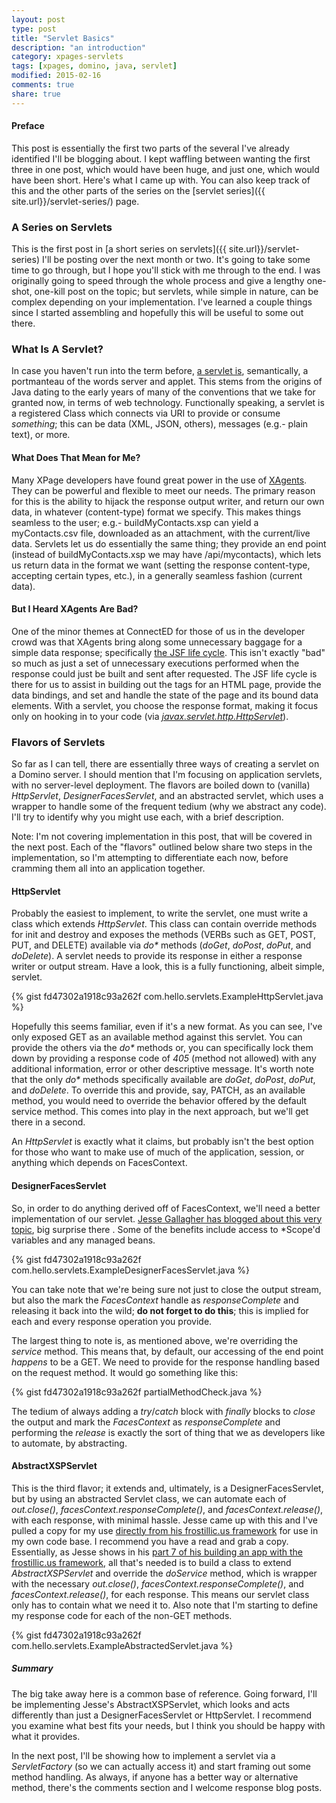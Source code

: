 ```yaml
---
layout: post
type: post
title: "Servlet Basics"
description: "an introduction"
category: xpages-servlets
tags: [xpages, domino, java, servlet]
modified: 2015-02-16
comments: true
share: true
---
```


#### Preface
This post is essentially the first two parts of the several I've already identified I'll be blogging about. I kept waffling between wanting the first three in one post, which would have been huge, and just one, which would have been short. Here's what I came up with. You can also keep track of this and the other parts of the series on the [servlet series]({{ site.url}}/servlet-series/) page.

### A Series on Servlets
This is the first post in [a short series on servlets]({{ site.url}}/servlet-series) I'll be posting over the next month or two. It's going to take some time to go through, but I hope you'll stick with me through to the end. I was originally going to speed through the whole process and give a lengthy one-shot, one-kill post on the topic; but servlets, while simple in nature, can be complex depending on your implementation. I've learned a couple things since I started assembling and hopefully this will be useful to some out there.

### What Is A Servlet?
In case you haven't run into the term before, [a servlet is](//docs.oracle.com/javaee/5/tutorial/doc/bnafe.html), semantically, a portmanteau of the words server and applet. This stems from the origins of Java dating to the early years of many of the conventions that we take for granted now, in terms of web technology. Functionally speaking, a servlet is a registered Class which connects via URI to provide or consume _something_; this can be data (XML, JSON, others), messages (e.g.- plain text), or more.

#### What Does That Mean for Me?
Many XPage developers have found great power in the use of [XAgents](//www.wissel.net/blog/d6plinks/shwl-7mgfbn). They can be powerful and flexible to meet our needs. The primary reason for this is the ability to hijack the response output writer, and return our own data, in whatever (content-type) format we specify. This makes things seamless to the user; e.g.- buildMyContacts.xsp can yield a myContacts.csv file, downloaded as an attachment, with the current/live data. Servlets let us do essentially the same thing; they provide an end point (instead of buildMyContacts.xsp we may have /api/mycontacts), which lets us return data in the format we want (setting the response content-type, accepting certain types, etc.), in a generally seamless fashion (current data).

#### But I Heard XAgents Are Bad?
One of the minor themes at ConnectED for those of us in the developer crowd was that XAgents bring along some unnecessary baggage for a simple data response; specifically [the JSF life cycle](//docs.oracle.com/javaee/5/tutorial/doc/bnaqq.html). This isn't exactly "bad" so much as just a set of unnecessary executions performed when the response could just be built and sent after requested. The JSF life cycle is there for us to assist in building out the tags for an HTML page, provide the data bindings, and set and handle the state of the page and its bound data elements. With a servlet, you choose the response format, making it focus only on hooking in to your code (via [_javax.servlet.http.HttpServlet_](//docs.oracle.com/javaee/5/api/javax/servlet/http/HttpServlet.html)).

### Flavors of Servlets
So far as I can tell, there are essentially three ways of creating a servlet on a Domino server. I should mention that I'm focusing on application servlets, with no server-level deployment. The flavors are boiled down to (vanilla) _HttpServlet_, _DesignerFacesServlet_, and an abstracted servlet, which uses a wrapper to handle some of the frequent tedium (why we abstract any code). I'll try to identify why you might use each, with a brief description.

Note: I'm not covering implementation in this post, that will be covered in the next post. Each of the "flavors" outlined below share two steps in the implementation, so I'm attempting to differentiate each now, before cramming them all into an application together. 

#### HttpServlet
Probably the easiest to implement, to write the servlet, one must write a class which extends <span data-toggle="tooltip" title="javax.servlet.http.HttpServlet">_HttpServlet_</span>. This class can contain override methods for init and destroy and exposes the methods (VERBs such as GET, POST, PUT, and DELETE) available via _do*_ methods (_doGet_, _doPost_, _doPut_, and _doDelete_). A servlet needs to provide its response in either a response writer or output stream. Have a look, this is a fully functioning, albeit simple, servlet.

{% gist fd47302a1918c93a262f com.hello.servlets.ExampleHttpServlet.java %}<br />

Hopefully this seems familiar, even if it's a new format. As you can see, I've only exposed GET as an available method against this servlet. You can provide the others via the _do*_ methods or, you can specifically lock them down by providing a response code of _405_ (method not allowed) with any additional information, error or other descriptive message. It's worth note that the only _do*_ methods specifically available are _doGet_, _doPost_, _doPut_, and _doDelete_. To override this and provide, say, PATCH, as an available method, you would need to override the behavior offered by the default service method. This comes into play in the next approach, but we'll get there in a second.

An _HttpServlet_ is exactly what it claims, but probably isn't the best option for those who want to make use of much of the application, session, or anything which depends on FacesContext.

#### DesignerFacesServlet
So, in order to do anything derived off of FacesContext, we'll need a better implementation of our servlet. [Jesse Gallagher has blogged about this very topic](//frostillic.us/blog/posts/159496067A27FD3585257A70005E7BC1), big surprise there <i class="twa twa-wink"></i>. Some of the benefits include access to *Scope'd variables and any managed beans.

{% gist fd47302a1918c93a262f com.hello.servlets.ExampleDesignerFacesServlet.java %}<br />

You can take note that we're being sure not just to close the output stream, but also the mark the _FacesContext_ handle as _responseComplete_ and releasing it back into the wild; **do not forget to do this**; this is implied for each and every response operation you provide.

The largest thing to note is, as mentioned above, we're overriding the _service_ method. This means that, by default, our accessing of the end point _happens_ to be a GET. We need to provide for the response handling based on the request method. It would go something like this:

{% gist fd47302a1918c93a262f partialMethodCheck.java %}<br />

The tedium of always adding a _try_/_catch_ block with _finally_ blocks to _close_ the output and mark the _FacesContext_ as _responseComplete_ and performing the _release_ is exactly the sort of thing that we as developers like to automate, by abstracting.

#### AbstractXSPServlet
This is the third flavor; it extends and, ultimately, is a DesignerFacesServlet, but by using an abstracted Servlet class, we can automate each of _out.close()_, _facesContext.responseComplete()_, and _facesContext.release()_, with each response, with minimal hassle. Jesse came up with this and I've pulled a copy for my use [directly from his frostillic.us framework](//github.com/jesse-gallagher/XPages-Scaffolding/blob/master/frostillicus.framework.plugin/src/frostillicus/xsp/servlet/AbstractXSPServlet.java) for use in my own code base. I recommend you have a read and grab a copy. Essentially, as Jesse shows in his [part 7 of his building an app with the frostillic.us framework](//frostillic.us/blog/posts/D815DC7ED059395885257D6B00001006), all that's needed is to build a class to extend _AbstractXSPServlet_ and override the _doService_ method, which is wrapper with the necessary _out.close()_, _facesContext.responseComplete()_, and _facesContext.release()_, for each response. This means our servlet class only has to contain what we need it to. Also note that I'm starting to define my response code for each of the non-GET methods.

{% gist fd47302a1918c93a262f com.hello.servlets.ExampleAbstractedServlet.java %}<br />

##### Summary
The big take away here is a common base of reference. Going forward, I'll be implementing Jesse's AbstractXSPServlet, which looks and acts differently than just a DesignerFacesServlet or HttpServlet. I recommend you examine what best fits your needs, but I think you should be happy with what it provides.

In the next post, I'll be showing how to implement a servlet via a _ServletFactory_ (so we can actually access it) and start framing out some method handling. As always, if anyone has a better way or alternative method, there's the comments section and I welcome response blog posts.
